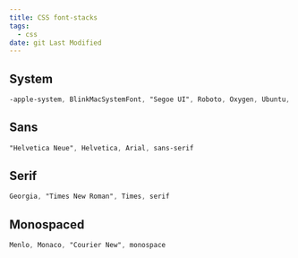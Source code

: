 ```yaml
---
title: CSS font-stacks
tags:
  - css
date: git Last Modified
---
```


## System

```css
-apple-system, BlinkMacSystemFont, "Segoe UI", Roboto, Oxygen, Ubuntu, Cantarell, "Fira Sans", "Droid Sans"
```

## Sans

```css
"Helvetica Neue", Helvetica, Arial, sans-serif
```

## Serif

```css
Georgia, "Times New Roman", Times, serif
```

## Monospaced

```css
Menlo, Monaco, "Courier New", monospace
```
